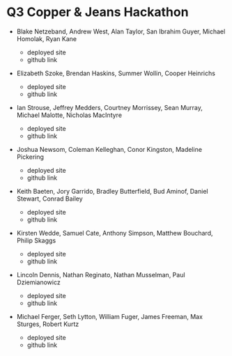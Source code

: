 # Q3 Copper & Jeans Hackathon

* Blake Netzeband, Andrew West, Alan Taylor, San Ibrahim Guyer, Michael Homolak, Ryan Kane
  * deployed site
  * github link

* Elizabeth Szoke, Brendan Haskins, Summer Wollin, Cooper Heinrichs
  * deployed site
  * github link

* Ian Strouse, Jeffrey Medders, Courtney Morrissey, Sean Murray, Michael Malotte, Nicholas MacIntyre
  * deployed site
  * github link

* Joshua Newsom, Coleman Kelleghan, Conor Kingston, Madeline Pickering
  * deployed site
  * github link

* Keith Baeten, Jory Garrido, Bradley Butterfield, Bud Aminof, Daniel Stewart, Conrad Bailey
  * deployed site
  * github link

* Kirsten Wedde, Samuel Cate, Anthony Simpson, Matthew Bouchard, Philip Skaggs
  * deployed site
  * github link

* Lincoln Dennis, Nathan Reginato, Nathan Musselman, Paul Dziemianowicz
  * deployed site
  * github link

* Michael Ferger, Seth Lytton, William Fuger, James Freeman, Max Sturges, Robert Kurtz
  * deployed site
  * github link
